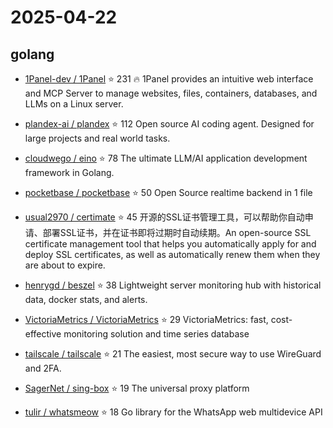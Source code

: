 # 2025-04-22

## golang

* [1Panel-dev / 1Panel](https://github.com/1Panel-dev/1Panel) ⭐ 231
  🔥 1Panel provides an intuitive web interface and MCP Server to manage websites, files, containers, databases, and LLMs on a Linux server.

* [plandex-ai / plandex](https://github.com/plandex-ai/plandex) ⭐ 112
  Open source AI coding agent. Designed for large projects and real world tasks.

* [cloudwego / eino](https://github.com/cloudwego/eino) ⭐ 78
  The ultimate LLM/AI application development framework in Golang.

* [pocketbase / pocketbase](https://github.com/pocketbase/pocketbase) ⭐ 50
  Open Source realtime backend in 1 file

* [usual2970 / certimate](https://github.com/usual2970/certimate) ⭐ 45
  开源的SSL证书管理工具，可以帮助你自动申请、部署SSL证书，并在证书即将过期时自动续期。An open-source SSL certificate management tool that helps you automatically apply for and deploy SSL certificates, as well as automatically renew them when they are about to expire.

* [henrygd / beszel](https://github.com/henrygd/beszel) ⭐ 38
  Lightweight server monitoring hub with historical data, docker stats, and alerts.

* [VictoriaMetrics / VictoriaMetrics](https://github.com/VictoriaMetrics/VictoriaMetrics) ⭐ 29
  VictoriaMetrics: fast, cost-effective monitoring solution and time series database

* [tailscale / tailscale](https://github.com/tailscale/tailscale) ⭐ 21
  The easiest, most secure way to use WireGuard and 2FA.

* [SagerNet / sing-box](https://github.com/SagerNet/sing-box) ⭐ 19
  The universal proxy platform

* [tulir / whatsmeow](https://github.com/tulir/whatsmeow) ⭐ 18
  Go library for the WhatsApp web multidevice API

